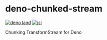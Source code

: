 # deno-chunked-stream

[![deno land](http://img.shields.io/badge/available%20on-deno.land/x/chunked_stream-lightgrey.svg?logo=deno)](https://deno.land/x/chunked_stream)
[![jsr](https://img.shields.io/badge/jsr-%404513echo%2Fchunked--stream-f7df1e?labelColor=lightgrey)](https://jsr.io/@4513echo/chunked-stream)

Chunking TransformStream for Deno
